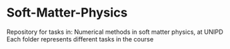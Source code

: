 # Soft-Matter-Physics
Repository for tasks in: Numerical methods in soft matter physics, at UNIPD
Each folder represents different tasks in the course
